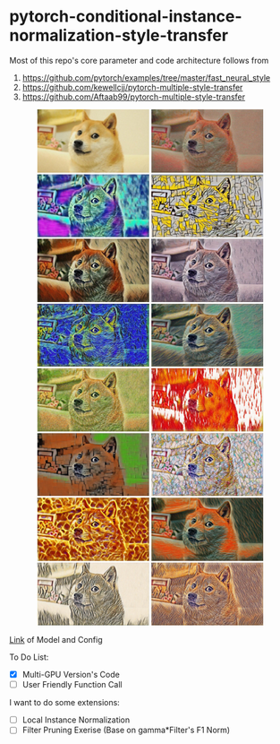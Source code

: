 # pytorch-conditional-instance-normalization-style-transfer
Most of this repo's core parameter and code architecture follows from
1. https://github.com/pytorch/examples/tree/master/fast_neural_style
2. https://github.com/kewellcjj/pytorch-multiple-style-transfer
3. https://github.com/Aftaab99/pytorch-multiple-style-transfer

<p align="center">
  <img src="./stylized_result/doge_000.jpg" width="200">
  <img src="./stylized_result/doge_001.jpg" width="200">
  <img src="./stylized_result/doge_002.jpg" width="200">
  <img src="./stylized_result/doge_003.jpg" width="200">
  <img src="./stylized_result/doge_004.jpg" width="200">
  <img src="./stylized_result/doge_005.jpg" width="200">
  <img src="./stylized_result/doge_006.jpg" width="200">
  <img src="./stylized_result/doge_007.jpg" width="200">
  <img src="./stylized_result/doge_008.jpg" width="200">
  <img src="./stylized_result/doge_009.jpg" width="200">
  <img src="./stylized_result/doge_010.jpg" width="200">
  <img src="./stylized_result/doge_011.jpg" width="200">
  <img src="./stylized_result/doge_012.jpg" width="200">
  <img src="./stylized_result/doge_013.jpg" width="200">
  <img src="./stylized_result/doge_014.jpg" width="200">
  <img src="./stylized_result/doge_015.jpg" width="200">
</p>

[Link](https://drive.google.com/drive/folders/1fETH6QCUIp4ERQ9kRyGBqlOfzEbaSGq6?usp=sharing) of Model and Config



To Do List:
- [x] Multi-GPU Version's Code
- [ ] User Friendly Function Call

I want to do some extensions:
- [ ] Local Instance Normalization 
- [ ] Filter Pruning Exerise (Base on gamma*Filter's F1 Norm)
